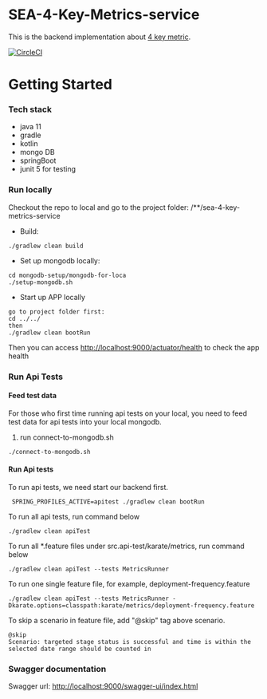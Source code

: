 # SEA-4-Key-Metrics-service
This is the backend implementation about [4 key metric](https://cloud.google.com/blog/products/devops-sre/using-the-four-keys-to-measure-your-devops-performance). 

[![CircleCI](https://circleci.com/gh/twlabs/SEA-4-Key-Metrics-service.svg?style=svg&circle-token=7f6ed8d0a1d7cb129e27853b3c38b9bc62cc1575)](https://circleci.com/gh/twlabs/SEA-4-Key-Metrics-service)

# Getting Started

### Tech stack
* java 11
* gradle
* kotlin
* mongo DB  
* springBoot
* junit 5 for testing


### Run locally
Checkout the repo to local and go to the project folder: /**/sea-4-key-metrics-service
* Build: 
```aidl
./gradlew clean build 
```
* Set up mongodb locally: 
```aidl
cd mongodb-setup/mongodb-for-loca
./setup-mongodb.sh
```
* Start up APP locally
```aidl
go to project folder first: 
cd ../../
then
./gradlew clean bootRun 
```
  Then you can access [http://localhost:9000/actuator/health](http://localhost:9000/actuator/health) to check the app health


### Run Api Tests

#### Feed test data 
For those who first time running api tests on your local, you need to feed test data for api tests into your local mongodb. 
1) run connect-to-mongodb.sh
```
./connect-to-mongodb.sh
```

#### Run Api tests
To run api tests, we need start our backend first.
```
 SPRING_PROFILES_ACTIVE=apitest ./gradlew clean bootRun
```

To run all api tests, run command below
```
./gradlew clean apiTest
```

To run all *.feature files under src.api-test/karate/metrics, run command below
```
./gradlew clean apiTest --tests MetricsRunner
```

To run one single feature file, for example, deployment-frequency.feature
```
./gradlew clean apiTest --tests MetricsRunner -Dkarate.options=classpath:karate/metrics/deployment-frequency.feature
```

To skip a scenario in feature file, add "@skip" tag above scenario.
```
@skip
Scenario: targeted stage status is successful and time is within the selected date range should be counted in
```


### Swagger documentation
Swagger url: [http://localhost:9000/swagger-ui/index.html](http://localhost:9000/swagger-ui/index.html)




